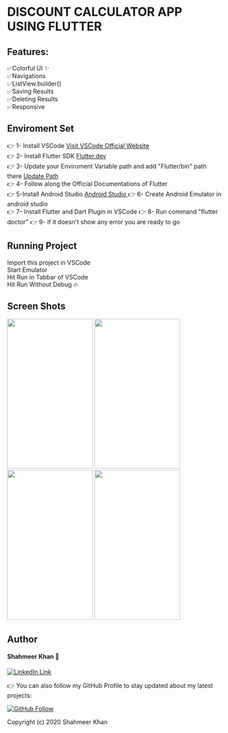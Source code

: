 # DISCOUNT CALCULATOR APP USING FLUTTER

## Features:  
:white_check_mark:Colorful UI :sparkles:   
:white_check_mark:Navigations  
:white_check_mark:ListView.builder()  
:white_check_mark:Saving Results  
:white_check_mark:Deleting Results  
:white_check_mark:Responsive

## Enviroment Set
 :point_right: 1- Install VSCode <a href="https://code.visualstudio.com/">Visit VSCode Official Website</a>  
 :point_right: 2- Install Flutter SDK <a href="https://flutter.dev/docs/get-started/install/"> Flutter.dev </a>  
 :point_right: 3- Update your Enviroment Variable path and add "Flutter/bin" path there <a href="https://flutter.dev/docs/get-started/install/windows" >Update Path </a>  
 :point_right: 4- Follow along the Official Documentations of Flutter   
 :point_right: 5-Install Android Studio <a href="https://developer.android.com/studio?gclid=CjwKCAiAl4WABhAJEiwATUnEF7VfRw5VwhkboH8PgowbyMdi76jS-2mBOPvCY6gaXTsOPERWCesSWhoCroMQAvD_BwE&gclsrc=aw.ds" > Android Studio </a> 
 :point_right: 6- Create Android Emulator in android studio  
 :point_right: 7- Install Flutter and Dart Plugin in VSCode 
 :point_right: 8- Run command "flutter doctor" 
 :point_right: 9- if it doesn't show any error you are ready to go 
 
 ## Running Project  
  Import this project in VSCode  
  Start Emulator  
  Hit Run in Tabbar of VSCode    
  Hit Run Without Debug :fire:    
  
  ## Screen Shots 
  
 <img src="https://user-images.githubusercontent.com/40295656/104799218-25ecac80-57ef-11eb-8859-bbb9477e949a.png" height = '350' width='200'/>  
 <img src="https://user-images.githubusercontent.com/40295656/104799220-27b67000-57ef-11eb-90b7-8038069b5007.png" height = '350' width='200'/> 
 <img src="https://user-images.githubusercontent.com/40295656/104799221-284f0680-57ef-11eb-958d-a9d0acb97c17.png" height = '350' width='200'/>
  <img src="https://user-images.githubusercontent.com/40295656/104799222-29803380-57ef-11eb-8214-879caedcec58.png" height = '350' width='200'/>
  
  
  
  
  ## Author

#### Shahmeer Khan 🧑
[![LinkedIn Link](https://img.shields.io/badge/Connect-Shahmeer-blue.svg?logo=linkedin&longCache=true&style=social&label=Connect
)](https://www.linkedin.com/in/meer-khan)

👉 You can also follow my GitHub Profile to stay updated about my latest projects:

[![GitHub Follow](https://img.shields.io/badge/Connect-Shahmeer-blue.svg?logo=Github&longCache=true&style=social&label=Follow)](https://github.com/meer-khan)

Copyright (c) 2020 Shahmeer Khan
  
    
